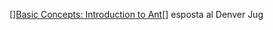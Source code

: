 [<html>]<a href="http://www.denverjug.org/presentations/200212_IntroToAnt.pdf">Basic Concepts: Introduction to Ant</a>[</html>] esposta al Denver Jug

